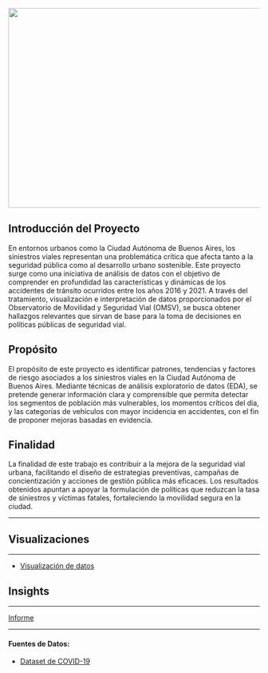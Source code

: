 <p align="center">
<img src="Informe/Imagenes/Banner_Proyecto.jpg" width="1200" height="400""    >
</p>

##  Introducción del Proyecto
En entornos urbanos como la Ciudad Autónoma de Buenos Aires, los siniestros viales representan una problemática crítica que afecta tanto a la seguridad pública como al desarrollo urbano sostenible. Este proyecto surge como una iniciativa de análisis de datos con el objetivo de comprender en profundidad las características y dinámicas de los accidentes de tránsito ocurridos entre los años 2016 y 2021. A través del tratamiento, visualización e interpretación de datos proporcionados por el Observatorio de Movilidad y Seguridad Vial (OMSV), se busca obtener hallazgos relevantes que sirvan de base para la toma de decisiones en políticas públicas de seguridad vial.

## Propósito
El propósito de este proyecto es identificar patrones, tendencias y factores de riesgo asociados a los siniestros viales en la Ciudad Autónoma de Buenos Aires. Mediante técnicas de análisis exploratorio de datos (EDA), se pretende generar información clara y comprensible que permita detectar los segmentos de población más vulnerables, los momentos críticos del día, y las categorías de vehículos con mayor incidencia en accidentes, con el fin de proponer mejoras basadas en evidencia.

## Finalidad
La finalidad de este trabajo es contribuir a la mejora de la seguridad vial urbana, facilitando el diseño de estrategias preventivas, campañas de concientización y acciones de gestión pública más eficaces. Los resultados obtenidos apuntan a apoyar la formulación de políticas que reduzcan la tasa de siniestros y víctimas fatales, fortaleciendo la movilidad segura en la ciudad.

---

## Visualizaciones
---


- [Visualización de datos]()


## Insights
---
[Informe](https://github.com/eremohn/LATAM_COVID-19/blob/main/Informe/informe.md) 



---
#### Fuentes de Datos:
- [Dataset de COVID-19](https://drive.google.com/file/d/1asTXNEx_IGFDheRIDqPteII12Iz7Ghj2/view?usp=drive_link)
